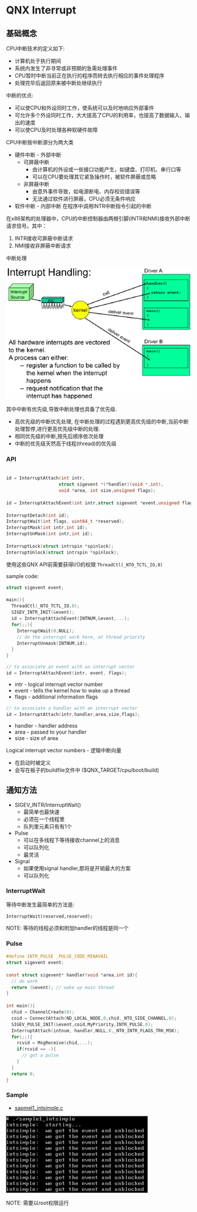 # QNX Interrupt

## 基础概念

CPU中断技术的定义如下:

*  计算机处于执行期间
*  系统内发生了非寻常或非预期的急需处理事件
*  CPU暂时中断当前正在执行的程序而转去执行相应的事件处理程序
*  处理完毕后返回原来被中断处继续执行

中断的优点:

* 可以使CPU和外设同时工作，使系统可以及时地响应外部事件
* 可允许多个外设同时工作，大大提高了CPU的利用率，也提高了数据输入、输出的速度
* 可以使CPU及时处理各种软硬件故障

CPU中断按中断源分为两大类

* 硬件中断 - 外部中断
  * 可屏蔽中断
    * 由计算机的外设或一些接口功能产生，如键盘、打印机、串行口等
    * 可以在CPU要处理其它紧急操作时，被软件屏蔽或忽略
  * 非屏蔽中断
    * 由意外事件导致，如电源断电、内存校验错误等
    * 无法通过软件进行屏蔽，CPU必须无条件响应
* 软件中断 - 内部中断 在程序中调用INTR中断指令引起的中断

在x86架构的处理器中，CPU的中断控制器由两根引脚(INTR和NMI)接收外部中断请求信号。其中：

1. INTR接收可屏蔽中断请求
2. NMI接收非屏蔽中断请求

中断处理

![Interrupt Handling](img/04_intr_handling.png)

其中中断有优先级,导致中断处理也具备了优先级. 
* 高优先级的中断优先处理, 在中断处理的过程遇到更高优先级的中断,当前中断处理暂停,进行更高优先级中断的处理. 
* 相同优先级的中断,按先后顺序依次处理
* 中断的优先级天然高于线程(thread)的优先级

### API

```c

id = InterruptAttach(int intr,
                    struct sigevent *(*handler)(void *,int),
                    void *area, int size,unsigned flags);

id = InterruptAttachEvent(int intr,struct sigevent *event,unsigned flags);

InterruptDetach(int id);
InterruptWait(int flags, uint64_t *reserved);
InterruptMask(int intr,int id);
InterruptUnMask(int intr,int id);

InterruptLock(struct intrspin *spinlock);
InterruptUnlock(struct intrspin *spinlock);
```

使用这些QNX API前需要获得I/O的权限  `ThreadCtl(_NTO_TCTL_IO,0)`

sample code:

```c
struct sigevent event;

main(){
  ThreadCtl(_NTO_TCTL_IO,0);
  SIGEV_INTR_INIT(&event);
  id = InterruptAttachEvent(INTNUM,&event,...);
  for(;;){
    InterruptWait(0,NULL);
    // do the interrupt work here, at thread priority
    InterruptUnmask(INTNUM,id);
  }
}
```

```c
// to associate an event with an interrupt vector
id = InterruptAttachEvent(intr, event, flags);
```

* intr  - logical interrupt vector number
* event - tells the kernel how to wake up a thread
* flags - additional information flags


```c
// to associate a handler with an interrupt vector
id = InterruptAttach(intr,handler,area,size,flags);
```

* handler  - handler address
* area - passed to your handler
* size - size of area

Logical interrupt vector numbers - 逻辑中断向量

* 在启动时被定义
* 会写在板子的buildfile文件中 ($QNX_TARGET/cpu/boot/build)

## 通知方法

* SIGEV_INTR/InterruptWait()
  * 最简单也最快速
  * 必须在一个线程里
  * 队列里元素只有有1个
* Pulse
  * 可以在多线程下等待接收channel上的消息
  * 可以队列化
  * 最灵活
* Signal
  * 如果使用signal handler,那将是开销最大的方案
  * 可以队列化

### InterruptWait

等待中断发生最简单的方法是:

```
InterruptWait(reserved,reserved);
```

NOTE: 等待的线程必须和附加handler的线程是同一个


### Pulse

```c
#define INTR_PULSE _PULSE_CODE_MINAVAIL
struct sigevent event;

const struct sigevent* handler(void *area,int id){
  // do work
  return (&event); // wake up main thread
}

int main(){
  chid = ChannelCreate(0);
  coid = ConnectAttach(ND_LOCAL_NODE,0,chid,_NTO_SIDE_CHANNEL,0);
  SIGEV_PULSE_INIT(&event,coid,MyPriority,INTR_PULSE,0);
  InterruptAttach(intnum, handler,NULL,0,_NTO_INTR_FLAGS_TRK_MSK);
  for(;;){
    rcvid = MsgReceive(chid,...);
    if(rcvid == -){
      // got a pulse
    }
  }
  return 0;
}
```
### Sample

* [sapmel1_intsimple.c](../code/qnxinterrupt/sample1_intsimple.c)

![samle run result](img/04_intr_code_rst.png)

NOTE: 需要以root权限运行

